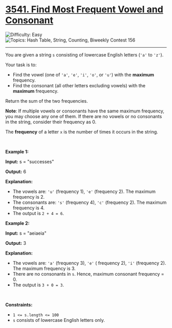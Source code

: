 <h1>
  <a href="https://leetcode.com/problems/find-most-frequent-vowel-and-consonant/">
    3541. Find Most Frequent Vowel and Consonant
  </a>
</h1>
<img src='https://img.shields.io/badge/Difficulty-Easy-greenlight' alt='Difficulty: Easy' />
<img src='https://img.shields.io/badge/Topics-Hash%20Table%2C%20String%2C%20Counting%2C%20Biweekly%20Contest%20156-blue' alt='Topics: Hash Table, String, Counting, Biweekly Contest 156' />

<hr />

<p>You are given a string <code>s</code> consisting of lowercase English letters (<code>'a'</code> to <code>'z'</code>). </p>

<p>Your task is to:</p>

<ul>
	<li>Find the vowel (one of <code>'a'</code>, <code>'e'</code>, <code>'i'</code>, <code>'o'</code>, or <code>'u'</code>) with the <strong>maximum</strong> frequency.</li>
	<li>Find the consonant (all other letters excluding vowels) with the <strong>maximum</strong> frequency.</li>
</ul>

<p>Return the sum of the two frequencies.</p>

<p><strong>Note</strong>: If multiple vowels or consonants have the same maximum frequency, you may choose any one of them. If there are no vowels or no consonants in the string, consider their frequency as 0.</p>
The <strong>frequency</strong> of a letter <code>x</code> is the number of times it occurs in the string.
<p>&nbsp;</p>
<p><strong class="example">Example 1:</strong></p>

<div class="example-block">
<p><strong>Input:</strong> <span class="example-io">s = "successes"</span></p>

<p><strong>Output:</strong> <span class="example-io">6</span></p>

<p><strong>Explanation:</strong></p>

<ul>
	<li>The vowels are: <code>'u'</code> (frequency 1), <code>'e'</code> (frequency 2). The maximum frequency is 2.</li>
	<li>The consonants are: <code>'s'</code> (frequency 4), <code>'c'</code> (frequency 2). The maximum frequency is 4.</li>
	<li>The output is <code>2 + 4 = 6</code>.</li>
</ul>
</div>

<p><strong class="example">Example 2:</strong></p>

<div class="example-block">
<p><strong>Input:</strong> <span class="example-io">s = "aeiaeia"</span></p>

<p><strong>Output:</strong> <span class="example-io">3</span></p>

<p><strong>Explanation:</strong></p>

<ul>
	<li>The vowels are: <code>'a'</code> (frequency 3), <code>'e'</code> ( frequency 2), <code>'i'</code> (frequency 2). The maximum frequency is 3.</li>
	<li>There are no consonants in <code>s</code>. Hence, maximum consonant frequency = 0.</li>
	<li>The output is <code>3 + 0 = 3</code>.</li>
</ul>
</div>

<p>&nbsp;</p>
<p><strong>Constraints:</strong></p>

<ul>
	<li><code>1 &lt;= s.length &lt;= 100</code></li>
	<li><code>s</code> consists of lowercase English letters only.</li>
</ul>
